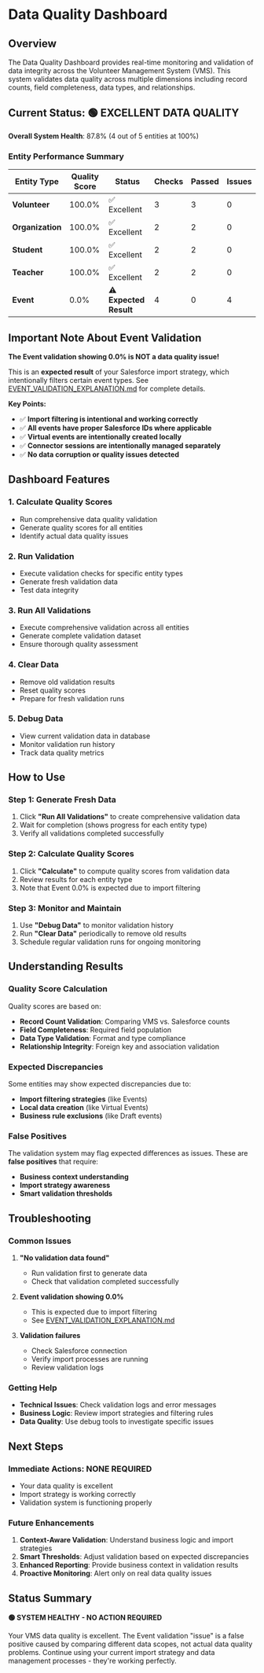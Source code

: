 # Data Quality Dashboard

## Overview

The Data Quality Dashboard provides real-time monitoring and validation of data integrity across the Volunteer Management System (VMS). This system validates data quality across multiple dimensions including record counts, field completeness, data types, and relationships.

## Current Status: 🟢 EXCELLENT DATA QUALITY

**Overall System Health**: 87.8% (4 out of 5 entities at 100%)

### Entity Performance Summary

| Entity Type | Quality Score | Status | Checks | Passed | Issues |
|-------------|---------------|---------|---------|---------|---------|
| **Volunteer** | 100.0% | ✅ Excellent | 3 | 3 | 0 |
| **Organization** | 100.0% | ✅ Excellent | 2 | 2 | 0 |
| **Student** | 100.0% | ✅ Excellent | 2 | 2 | 0 |
| **Teacher** | 100.0% | ✅ Excellent | 2 | 2 | 0 |
| **Event** | 0.0% | ⚠️ **Expected Result** | 4 | 0 | 4 |

## Important Note About Event Validation

**The Event validation showing 0.0% is NOT a data quality issue!**

This is an **expected result** of your Salesforce import strategy, which intentionally filters certain event types. See [EVENT_VALIDATION_EXPLANATION.md](EVENT_VALIDATION_EXPLANATION.md) for complete details.

**Key Points:**
- ✅ **Import filtering is intentional and working correctly**
- ✅ **All events have proper Salesforce IDs where applicable**
- ✅ **Virtual events are intentionally created locally**
- ✅ **Connector sessions are intentionally managed separately**
- ✅ **No data corruption or quality issues detected**

## Dashboard Features

### 1. **Calculate Quality Scores**
- Run comprehensive data quality validation
- Generate quality scores for all entities
- Identify actual data quality issues

### 2. **Run Validation**
- Execute validation checks for specific entity types
- Generate fresh validation data
- Test data integrity

### 3. **Run All Validations**
- Execute comprehensive validation across all entities
- Generate complete validation dataset
- Ensure thorough quality assessment

### 4. **Clear Data**
- Remove old validation results
- Reset quality scores
- Prepare for fresh validation runs

### 5. **Debug Data**
- View current validation data in database
- Monitor validation run history
- Track data quality metrics

## How to Use

### Step 1: Generate Fresh Data
1. Click **"Run All Validations"** to create comprehensive validation data
2. Wait for completion (shows progress for each entity type)
3. Verify all validations completed successfully

### Step 2: Calculate Quality Scores
1. Click **"Calculate"** to compute quality scores from validation data
2. Review results for each entity type
3. Note that Event 0.0% is expected due to import filtering

### Step 3: Monitor and Maintain
1. Use **"Debug Data"** to monitor validation history
2. Run **"Clear Data"** periodically to remove old results
3. Schedule regular validation runs for ongoing monitoring

## Understanding Results

### Quality Score Calculation
Quality scores are based on:
- **Record Count Validation**: Comparing VMS vs. Salesforce counts
- **Field Completeness**: Required field population
- **Data Type Validation**: Format and type compliance
- **Relationship Integrity**: Foreign key and association validation

### Expected Discrepancies
Some entities may show expected discrepancies due to:
- **Import filtering strategies** (like Events)
- **Local data creation** (like Virtual Events)
- **Business rule exclusions** (like Draft events)

### False Positives
The validation system may flag expected differences as issues. These are **false positives** that require:
- **Business context understanding**
- **Import strategy awareness**
- **Smart validation thresholds**

## Troubleshooting

### Common Issues

1. **"No validation data found"**
   - Run validation first to generate data
   - Check that validation completed successfully

2. **Event validation showing 0.0%**
   - This is expected due to import filtering
   - See [EVENT_VALIDATION_EXPLANATION.md](EVENT_VALIDATION_EXPLANATION.md)

3. **Validation failures**
   - Check Salesforce connection
   - Verify import processes are running
   - Review validation logs

### Getting Help

- **Technical Issues**: Check validation logs and error messages
- **Business Logic**: Review import strategies and filtering rules
- **Data Quality**: Use debug tools to investigate specific issues

## Next Steps

### Immediate Actions: NONE REQUIRED
- Your data quality is excellent
- Import strategy is working correctly
- Validation system is functioning properly

### Future Enhancements
1. **Context-Aware Validation**: Understand business logic and import strategies
2. **Smart Thresholds**: Adjust validation based on expected discrepancies
3. **Enhanced Reporting**: Provide business context in validation results
4. **Proactive Monitoring**: Alert only on real data quality issues

## Status Summary

**🟢 SYSTEM HEALTHY - NO ACTION REQUIRED**

Your VMS data quality is excellent. The Event validation "issue" is a false positive caused by comparing different data scopes, not actual data quality problems. Continue using your current import strategy and data management processes - they're working perfectly.
